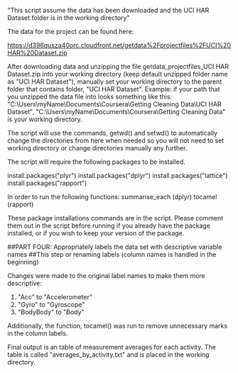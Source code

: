 "This script assume the data has been downloaded and the UCI HAR Dataset folder is in the working directory" 

The data for the project can be found here: 

https://d396qusza40orc.cloudfront.net/getdata%2Fprojectfiles%2FUCI%20HAR%20Dataset.zip 

After downloading data and unzipping the file getdata_projectfiles_UCI HAR Dataset.zip into your working directory (keep default unzipped folder name as "UCI HAR Dataset"), manually set your working directory to the parent folder that contains folder, "UCI HAR Dataset".
Example: if your path that you unzipped the data file into looks something like this:
"C:\Users\myName\Documents\Coursera\Getting Cleaning Data\UCI HAR Dataset",
"C:\Users\myName\Documents\Coursera\Getting Cleaning Data" is your working directory.

The script will use the commands, getwd() and setwd() to automatically change the directories from here when needed so you will not need to set working directory or change directories manually any further.

The script will require the following packages to be installed.

install.packages("plyr")
install.packages("dplyr")
install.packages("lattice")
install.packages("rapport")

In order to run the following functions: summarise_each (dplyr)
tocamel (rapport)

These package installations commands are in the script.
Please comment them out in the script before running if you already have the package installed, or if you wish to keep your version of the package.


##PART FOUR: Appropriately labels the data set with descriptive variable names 
##This step or renaming labels (column names is handled in the beginning)

Changes were made to the original label names to make them more descriptive:

1)  "Acc" to "Accelerometer"
2)  "Gyro" to "Gyroscope"
3)  "BodyBody" to "Body"


Additionally, the function, tocamel() was run to remove unnecessary marks in the column labels.

Final output is an table of measurement averages for each activity. The table is called "averages_by_activity.txt" and is placed in the working directory.

